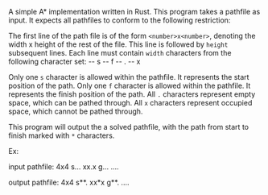 A simple A* implementation written in Rust.
This program takes a pathfile as input. It expects all pathfiles to conform to the following restriction:

The first line of the path file is of the form `<number>x<number>`, denoting the width x height of the rest of the file.
This line is followed by `height` subsequent lines. Each line must contain `width` characters from the following character set:
-- s
-- f
-- .
-- x

Only one `s` character is allowed within the pathfile. It represents the start position of the path.
Only one `f` character is allowed within the pathfile. It represents the finish position of the path.
All `.` characters represent empty space, which can be pathed through.
All `x` characters represent occupied space, which cannot be pathed through.

This program will output the a solved pathfile, with the path from start to finish marked with `*` characters.

Ex:

input pathfile:
4x4
s...
xx.x
g...
....

output pathfile:
4x4
s**.
xx*x
g**.
....
